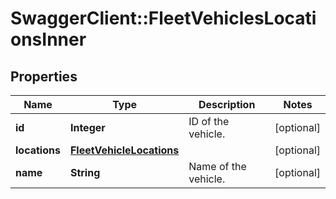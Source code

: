 # SwaggerClient::FleetVehiclesLocationsInner

## Properties
Name | Type | Description | Notes
------------ | ------------- | ------------- | -------------
**id** | **Integer** | ID of the vehicle. | [optional] 
**locations** | [**FleetVehicleLocations**](FleetVehicleLocations.md) |  | [optional] 
**name** | **String** | Name of the vehicle. | [optional] 


